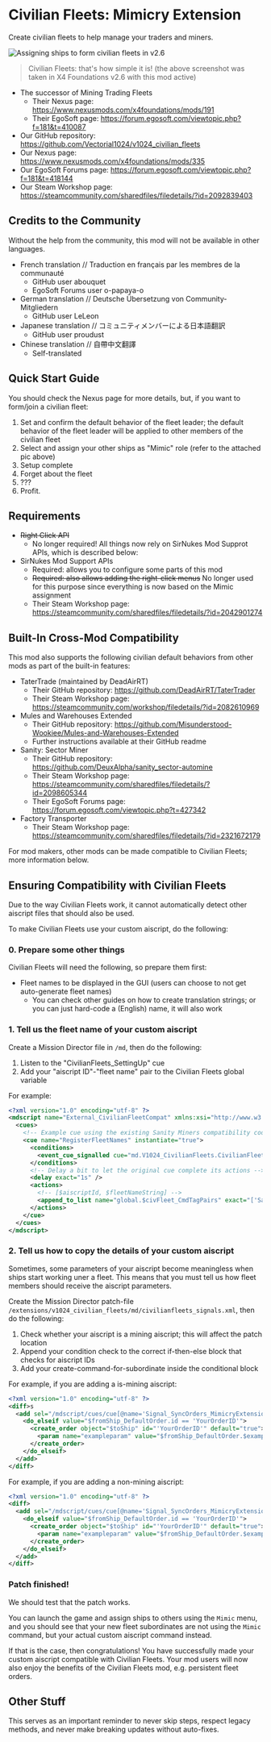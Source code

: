 # Civilian Fleets: Mimicry Extension
Create civilian fleets to help manage your traders and miners.

![Assigning ships to form civilian fleets in v2.6](https://i.imgur.com/Avpw0Rk.png)

> Civilian Fleets: that's how simple it is! (the above screenshot was taken in X4 Foundations v2.6 with this mod active)

- The successor of Mining Trading Fleets
  - Their Nexus page: https://www.nexusmods.com/x4foundations/mods/191
  - Their EgoSoft page: https://forum.egosoft.com/viewtopic.php?f=181&t=410087
- Our GitHub repository: https://github.com/Vectorial1024/v1024_civilian_fleets
- Our Nexus page: https://www.nexusmods.com/x4foundations/mods/335
- Our EgoSoft Forums page: https://forum.egosoft.com/viewtopic.php?f=181&t=418144
- Our Steam Workshop page: https://steamcommunity.com/sharedfiles/filedetails/?id=2092839403

## Credits to the Community
Without the help from the community, this mod will not be available in other languages.
- French translation // Traduction en français par les membres de la communauté
  - GitHub user abouquet
  - EgoSoft Forums user o-papaya-o
- German translation // Deutsche Übersetzung von Community-Mitgliedern
  - GitHub user LeLeon
- Japanese translation // コミュニティメンバーによる日本語翻訳
  - GitHub user proudust
- Chinese translation // 自帶中文翻譯
  - Self-translated


## Quick Start Guide
You should check the Nexus page for more details, but, if you want to form/join a civilian fleet:

1. Set and confirm the default behavior of the fleet leader; the default behavior of the fleet leader will be applied to other members of the civilian fleet
2. Select and assign your other ships as "Mimic" role (refer to the attached pic above)
3. Setup complete
4. Forget about the fleet
5. ???
6. Profit.

## Requirements
- ~~Right Click API~~
  - No longer required! All things now rely on SirNukes Mod Supprot APIs, which is described below:
- SirNukes Mod Support APIs
  - Required: allows you to configure some parts of this mod
  - ~~Required: also allows adding the right-click menus~~ No longer used for this purpose since everything is now based on the Mimic assignment
  - Their Steam Workshop page: https://steamcommunity.com/sharedfiles/filedetails/?id=2042901274

## Built-In Cross-Mod Compatibility
This mod also supports the following civilian default behaviors from other mods as part of the built-in features:

- TaterTrade (maintained by DeadAirRT)
  - Their GitHub repository: https://github.com/DeadAirRT/TaterTrader
  - Their Steam Workshop page: https://steamcommunity.com/workshop/filedetails/?id=2082610969
- Mules and Warehouses Extended
  - Their GitHub repository: https://github.com/Misunderstood-Wookiee/Mules-and-Warehouses-Extended
  - Further instructions available at their GitHub readme
- Sanity: Sector Miner
  - Their GitHub repository: https://github.com/DeuxAlpha/sanity_sector-automine
  - Their Steam Workshop page: https://steamcommunity.com/sharedfiles/filedetails/?id=2098605344
  - Their EgoSoft Forums page: https://forum.egosoft.com/viewtopic.php?t=427342
- Factory Transporter
  - Their Steam Workshop page: https://steamcommunity.com/sharedfiles/filedetails/?id=2321672179

For mod makers, other mods can be made compatible to Civilian Fleets; more information below.

## Ensuring Compatibility with Civilian Fleets
Due to the way Civilian Fleets work, it cannot automatically detect other aiscript files that should also be used.

To make Civilian Fleets use your custom aiscript, do the following:

### 0. Prepare some other things
Civilian Fleets will need the following, so prepare them first:

- Fleet names to be displayed in the GUI (users can choose to not get auto-generate fleet names)
  - You can check other guides on how to create translation strings; or you can just hard-code a (English) name, it will also work

### 1. Tell us the fleet name of your custom aiscript
Create a Mission Director file in `/md`, then do the following:

1. Listen to the "CivilianFleets_SettingUp" cue
2. Add your "aiscript ID"-"fleet name" pair to the Civilian Fleets global variable

For example:

```xml
<?xml version="1.0" encoding="utf-8" ?>
<mdscript name="External_CivilianFleetCompat" xmlns:xsi="http://www.w3.org/2001/XMLSchema-instance" xsi:noNamespaceSchemaLocation="md.xsd">
  <cues>
    <!-- Example cue using the existing Sanity Miners compatibility code -->
    <cue name="RegisterFleetNames" instantiate="true">
      <conditions>
        <event_cue_signalled cue="md.V1024_CivilianFleets.CivilianFleets_SettingUp" />
      </conditions>
      <!-- Delay a bit to let the original cue complete its actions -->
      <delay exact="1s" />
      <actions>
        <!-- [$aiscriptId, $fleetNameString] -->
        <append_to_list name="global.$civFleet_CmdTagPairs" exact="['Sanity_SectorAutoMine', {221024, 2001}]" />
      </actions>
    </cue>
  </cues>
</mdscript>
```

### 2. Tell us how to copy the details of your custom aiscript
Sometimes, some parameters of your aiscript become meaningless when ships start working uner a fleet. This means that you must tell us how fleet members should receive the aiscript parameters.

Create the Mission Director patch-file `/extensions/v1024_civilian_fleets/md/civilianfleets_signals.xml`, then do the following:

1. Check whether your aiscript is a mining aiscript; this will affect the patch location 
2. Append your condition check to the correct if-then-else block that checks for aiscript IDs
3. Add your create-command-for-subordinate inside the conditional block

For example, if you are adding a is-mining aiscript:

```xml
<?xml version="1.0" encoding="utf-8" ?>
<diff>s
  <add sel="/mdscript/cues/cue[@name='Signal_SyncOrders_MimicryExtension']/actions/do_if[@value='($fromShip.primarypurpose == purpose.mine) and ($toShip.primarypurpose == purpose.mine)']/do_else[1]" pos="before" comment="For is-mining aiscript">
    <do_elseif value="$fromShip_DefaultOrder.id == 'YourOrderID'">
      <create_order object="$toShip" id="'YourOrderID'" default="true">
        <param name="exampleparam" value="$fromShip_DefaultOrder.$exampleparam" />
      </create_order>
    </do_elseif>
  </add>
</diff>
```

For example, if you are adding a non-mining aiscript:

```xml
<?xml version="1.0" encoding="utf-8" ?>
<diff>
  <add sel="/mdscript/cues/cue[@name='Signal_SyncOrders_MimicryExtension']/actions/do_else[1]" pos="before" comment="For non-mining aiscript">
    <do_elseif value="$fromShip_DefaultOrder.id == 'YourOrderID'">
      <create_order object="$toShip" id="'YourOrderID'" default="true">
        <param name="exampleparam" value="$fromShip_DefaultOrder.$exampleparam" />
      </create_order>
    </do_elseif>
  </add>
</diff>
```

### Patch finished!
We should test that the patch works.

You can launch the game and assign ships to others using the `Mimic` menu, and you should see that your new fleet subordinates are not using the `Mimic` command, but your actual custom aiscript command instead.

If that is the case, then congratulations! You have successfully made your custom aiscript compatible with Civilian Fleets. Your mod users will now also enjoy the benefits of the Civilian Fleets mod, e.g. persistent fleet orders.

## Other Stuff
This serves as an important reminder to never skip steps, respect legacy methods, and never make breaking updates without auto-fixes.
